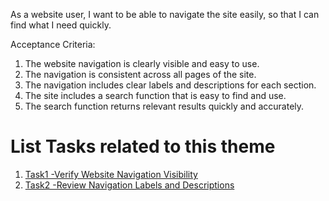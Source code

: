 As a website user, I want to be able to navigate the site easily, so that I can find what I need quickly. 

Acceptance Criteria:

1. The website navigation is clearly visible and easy to use.
2. The navigation is consistent across all pages of the site.
3. The navigation includes clear labels and descriptions for each section.
4. The site includes a search function that is easy to find and use.
5. The search function returns relevant results quickly and accurately.


# List Tasks related to this theme
1. [Task1 -Verify Website Navigation Visibility](https://github.com/rk864/mywebclass-agile-docs/blob/7fe18026ff3fa00d96f887f6b17284912420e1c7/documentation/Theme1_MyWebClass.org%20Website%20Development/initiatives/initiative1_Build%20and%20launch%20the%20initial%20version%20of%20the%20MyWebClass.org%20website/Epic_1:%20Website%20infrastructure%20and%20basic%20functionality/stories/UserStory1%20:%20Navigate%20the%20site/tasks/task1%20-%20Verify%20Website%20Navigation%20Visibility.md)
2. [Task2 -Review Navigation Labels and Descriptions](https://github.com/rk864/mywebclass-agile-docs/blob/7fe18026ff3fa00d96f887f6b17284912420e1c7/documentation/Theme1_MyWebClass.org%20Website%20Development/initiatives/initiative1_Build%20and%20launch%20the%20initial%20version%20of%20the%20MyWebClass.org%20website/Epic_1:%20Website%20infrastructure%20and%20basic%20functionality/stories/UserStory1%20:%20Navigate%20the%20site/tasks/task1%20-%20Verify%20Website%20Navigation%20Visibility.md)
